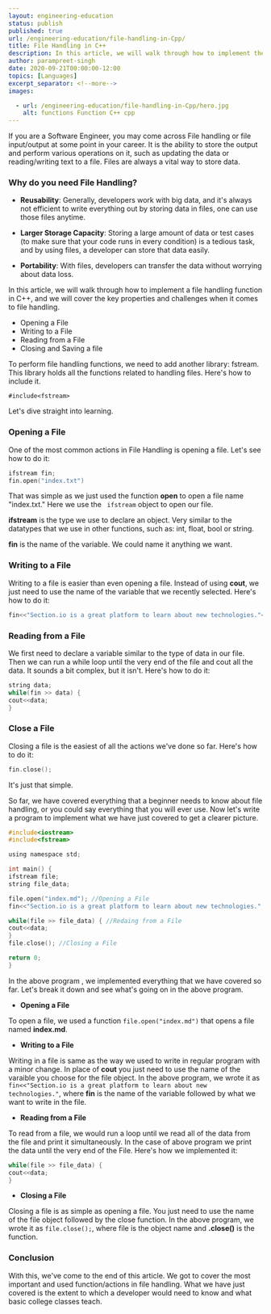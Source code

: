 ```yaml
---
layout: engineering-education
status: publish
published: true
url: /engineering-education/file-handling-in-Cpp/
title: File Handling in C++
description: In this article, we will walk through how to implement the File Handling function in C++, and we will cover the key working pointers of file handling.
author: parampreet-singh
date: 2020-09-21T00:00:00-12:00
topics: [Languages]
excerpt_separator: <!--more-->
images:

  - url: /engineering-education/file-handling-in-Cpp/hero.jpg
    alt: functions Function C++ cpp
---
```

If you are a Software Engineer, you may come across File handling or file input/output at some point in your career. It is the ability to store the output and perform various operations on it, such as updating the data or reading/writing text to a file. Files are always a vital way to store data.
<!--more-->
### Why do you need File Handling?
- **Reusability**: Generally, developers work with big data, and it's always not efficient to write everything out by storing data in files, one can use those files anytime.

- **Larger Storage Capacity**: Storing a large amount of data or test cases (to make sure that your code runs in every condition) is a tedious task, and by using files, a developer can store that data easily.

- **Portability**: With files, developers can transfer the data without worrying about data loss.

In this article, we will walk through how to implement a file handling function in C++, and we will cover the key properties and challenges when it comes to file handling.

- Opening a File
- Writing to a File
- Reading from a File
- Closing and Saving a file

To perform file handling functions, we need to add another library: fstream. This library holds all the functions related to handling files. Here's how to include it.

`#include<fstream>`

Let's dive straight into learning.

### Opening a File
One of the most common actions in File Handling is opening a file. Let's see how to do it:

```C
ifstream fin;
fin.open("index.txt")
```

That was simple as we just used the function **open** to open a file name "index.txt." Here we use the ` ifstream` object to open our file.

**ifstream** is the type we use to declare an object. Very similar to the datatypes that we use in other functions, such as: int, float, bool or string.

**fin** is the name of the variable. We could name it anything we want.

### Writing to a File
Writing to a file is easier than even opening a file. Instead of using **cout**, we just need to use the name of the variable that we recently selected. Here's how to do it:

```C
fin<<"Section.io is a great platform to learn about new technologies."<<endl;
```

### Reading from a File
We first need to declare a variable similar to the type of data in our file. Then we can run a while loop until the very end of the file and cout all the data. It sounds a bit complex, but it isn't. Here's how to do it:

```C
string data;
while(fin >> data) {
cout<<data;
}
```

### Close a File
Closing a file is the easiest of all the actions we've done so far. Here's how to do it:

```C
fin.close();
```

It's just that simple.

So far, we have covered everything that a beginner needs to know about file handling, or you could say everything that you will ever use. Now let's write a program to implement what we have just covered to get a clearer picture.

```C
#include<iostream>
#include<fstream>

using namespace std;

int main() {
ifstream file;
string file_data;

file.open("index.md"); //Opening a File
fin<<"Section.io is a great platform to learn about new technologies."; //Writing in a File

while(file >> file_data) { //Redaing from a File
cout<<data;
}
file.close(); //Closing a File

return 0;
}
```

In the above program , we implemented everything that we have covered so far. Let's break it down and see what's going on in the above program.

- **Opening a File**

To open a file, we used a function ```file.open("index.md")``` that opens a file named **index.md**. 

- **Writing to a File**

Writing in a file is same as the way we used to write in regular program with a minor change. In place of **cout** you just need to use the name of the varaible you choose for the file object. In the above program, we wrote it as ```fin<<"Section.io is a great platform to learn about new technologies."```, where **fin** is the name of the variable followed by what we want to write in the file.

- **Reading from a File**

To read from a file, we would run a loop until we read all of the data from the file and print it simultaneously. In the case of above program we print the data until the very end of the File. Here's how we implemented it:
```C
while(file >> file_data) { 
cout<<data;
}
```

- **Closing a File**

Closing a file is as simple as opening a file. You just need to use the name of the file object followed by the close function. In the above program, we wrote it as ```file.close();```, where file is the object name and **.close()** is the function. 

### Conclusion
With this, we've come to the end of this article. We got to cover the most important and used function/actions in file handling. What we have just covered is the extent to which a developer would need to know and what basic college classes teach.
